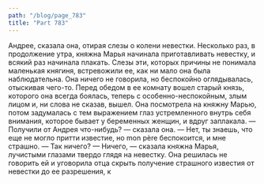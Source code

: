 ```yaml
---
path: "/blog/page_783"
title: "Part 783"
---
```


Андрее, сказала она, отирая слезы о колени невестки. Несколько раз, в продолжение утра, княжна Марья начинала приготавливать невестку, и всякий раз начинала плакать. Слезы эти, которых причины не понимала маленькая княгиня, встревожили ее, как ни мало она была наблюдательна. Она ничего не говорила, но беспокойно оглядывалась, отыскивая чего-то. Перед обедом в ее комнату вошел старый князь, которого она всегда боялась, теперь с особенно-неспокойным, злым лицом и, ни слова не сказав, вышел. Она посмотрела на княжну Марью, потом задумалась с тем выражением глаз устремленного внутрь себя внимания, которое бывает у беременных женщин, и вдруг заплакала.
— Получили от Андрея что-нибудь? — сказала она.
— Нет, ты знаешь, что еще не могло притти известие, но mon père беспокоится, и мне страшно.
— Так ничего?
— Ничего, — сказала княжна Марья, лучистыми глазами твердо глядя на невестку. Она решилась не говорить ей и уговорила отца скрыть получение страшного известия от невестки до ее разрешения, к
